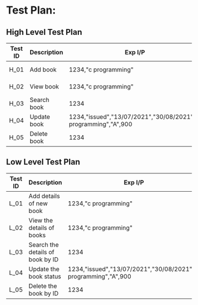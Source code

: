 # Test Plan:
## High Level Test Plan 

|Test ID | Description  | Exp I/P | Exp O/P |  Actual O/P | Type of Test |
|--------|--------------|---------|---------|-------------|--------------|
|H_01 | Add book | 1234,"c programming" | 1 | 1 | Scenario based|
|H_02| View book | 1234,"c programming" | 1 | 1 | Scenario based |
|H_03| Search book | 1234 | 1 | 1| Scenario based |
|H_04 | Update book | 1234,"issued","13/07/2021","30/08/2021","c programming","A",900 | 1| 1| Scenario based |
|H_05| Delete book | 1234 | 1 | 1 | Scenario based |


## Low Level Test Plan 

|Test ID | Description | Exp I/P | Exp O/P | Actual O/P | Type of test |
|--------|-------------|---------|---------|------------|--------------|
|L_01| Add details of new book | 1234,"c programming" | 1 | 1 | Scenario based |
|L_02| View the details of books | 1234,"c programming" | 1| 1| Scenario based |
|L_03| Search the details of book by ID | 1234 | 1| 1| Scenario based |
|L_04| Update the book status | 1234,"issued","13/07/2021","30/08/2021","c programming","A",900 |1 | 1| Scenario based |
|L_05| Delete the book by ID | 1234 |1 |1 | Scenario based |

